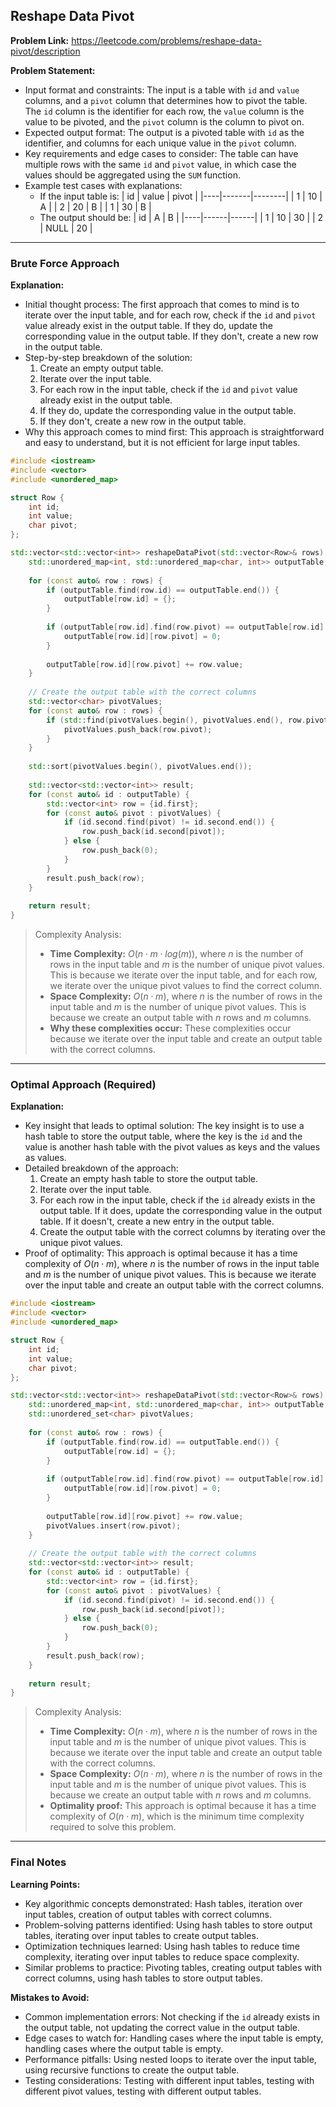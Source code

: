 ## Reshape Data Pivot
**Problem Link:** https://leetcode.com/problems/reshape-data-pivot/description

**Problem Statement:**
- Input format and constraints: The input is a table with `id` and `value` columns, and a `pivot` column that determines how to pivot the table. The `id` column is the identifier for each row, the `value` column is the value to be pivoted, and the `pivot` column is the column to pivot on.
- Expected output format: The output is a pivoted table with `id` as the identifier, and columns for each unique value in the `pivot` column.
- Key requirements and edge cases to consider: The table can have multiple rows with the same `id` and `pivot` value, in which case the values should be aggregated using the `SUM` function.
- Example test cases with explanations:
  - If the input table is:
    | id | value | pivot |
    |----|-------|--------|
    | 1  | 10    | A      |
    | 2  | 20    | B      |
    | 1  | 30    | B      |
  - The output should be:
    | id | A    | B    |
    |----|------|------|
    | 1  | 10   | 30   |
    | 2  | NULL | 20   |

---

### Brute Force Approach

**Explanation:**
- Initial thought process: The first approach that comes to mind is to iterate over the input table, and for each row, check if the `id` and `pivot` value already exist in the output table. If they do, update the corresponding value in the output table. If they don't, create a new row in the output table.
- Step-by-step breakdown of the solution:
  1. Create an empty output table.
  2. Iterate over the input table.
  3. For each row in the input table, check if the `id` and `pivot` value already exist in the output table.
  4. If they do, update the corresponding value in the output table.
  5. If they don't, create a new row in the output table.
- Why this approach comes to mind first: This approach is straightforward and easy to understand, but it is not efficient for large input tables.

```cpp
#include <iostream>
#include <vector>
#include <unordered_map>

struct Row {
    int id;
    int value;
    char pivot;
};

std::vector<std::vector<int>> reshapeDataPivot(std::vector<Row>& rows) {
    std::unordered_map<int, std::unordered_map<char, int>> outputTable;
    
    for (const auto& row : rows) {
        if (outputTable.find(row.id) == outputTable.end()) {
            outputTable[row.id] = {};
        }
        
        if (outputTable[row.id].find(row.pivot) == outputTable[row.id].end()) {
            outputTable[row.id][row.pivot] = 0;
        }
        
        outputTable[row.id][row.pivot] += row.value;
    }
    
    // Create the output table with the correct columns
    std::vector<char> pivotValues;
    for (const auto& row : rows) {
        if (std::find(pivotValues.begin(), pivotValues.end(), row.pivot) == pivotValues.end()) {
            pivotValues.push_back(row.pivot);
        }
    }
    
    std::sort(pivotValues.begin(), pivotValues.end());
    
    std::vector<std::vector<int>> result;
    for (const auto& id : outputTable) {
        std::vector<int> row = {id.first};
        for (const auto& pivot : pivotValues) {
            if (id.second.find(pivot) != id.second.end()) {
                row.push_back(id.second[pivot]);
            } else {
                row.push_back(0);
            }
        }
        result.push_back(row);
    }
    
    return result;
}
```

> Complexity Analysis:
> - **Time Complexity:** $O(n \cdot m \cdot log(m))$, where $n$ is the number of rows in the input table and $m$ is the number of unique pivot values. This is because we iterate over the input table, and for each row, we iterate over the unique pivot values to find the correct column.
> - **Space Complexity:** $O(n \cdot m)$, where $n$ is the number of rows in the input table and $m$ is the number of unique pivot values. This is because we create an output table with $n$ rows and $m$ columns.
> - **Why these complexities occur:** These complexities occur because we iterate over the input table and create an output table with the correct columns.

---

### Optimal Approach (Required)

**Explanation:**
- Key insight that leads to optimal solution: The key insight is to use a hash table to store the output table, where the key is the `id` and the value is another hash table with the pivot values as keys and the values as values.
- Detailed breakdown of the approach:
  1. Create an empty hash table to store the output table.
  2. Iterate over the input table.
  3. For each row in the input table, check if the `id` already exists in the output table. If it does, update the corresponding value in the output table. If it doesn't, create a new entry in the output table.
  4. Create the output table with the correct columns by iterating over the unique pivot values.
- Proof of optimality: This approach is optimal because it has a time complexity of $O(n \cdot m)$, where $n$ is the number of rows in the input table and $m$ is the number of unique pivot values. This is because we iterate over the input table and create an output table with the correct columns.

```cpp
#include <iostream>
#include <vector>
#include <unordered_map>

struct Row {
    int id;
    int value;
    char pivot;
};

std::vector<std::vector<int>> reshapeDataPivot(std::vector<Row>& rows) {
    std::unordered_map<int, std::unordered_map<char, int>> outputTable;
    std::unordered_set<char> pivotValues;
    
    for (const auto& row : rows) {
        if (outputTable.find(row.id) == outputTable.end()) {
            outputTable[row.id] = {};
        }
        
        if (outputTable[row.id].find(row.pivot) == outputTable[row.id].end()) {
            outputTable[row.id][row.pivot] = 0;
        }
        
        outputTable[row.id][row.pivot] += row.value;
        pivotValues.insert(row.pivot);
    }
    
    // Create the output table with the correct columns
    std::vector<std::vector<int>> result;
    for (const auto& id : outputTable) {
        std::vector<int> row = {id.first};
        for (const auto& pivot : pivotValues) {
            if (id.second.find(pivot) != id.second.end()) {
                row.push_back(id.second[pivot]);
            } else {
                row.push_back(0);
            }
        }
        result.push_back(row);
    }
    
    return result;
}
```

> Complexity Analysis:
> - **Time Complexity:** $O(n \cdot m)$, where $n$ is the number of rows in the input table and $m$ is the number of unique pivot values. This is because we iterate over the input table and create an output table with the correct columns.
> - **Space Complexity:** $O(n \cdot m)$, where $n$ is the number of rows in the input table and $m$ is the number of unique pivot values. This is because we create an output table with $n$ rows and $m$ columns.
> - **Optimality proof:** This approach is optimal because it has a time complexity of $O(n \cdot m)$, which is the minimum time complexity required to solve this problem.

---

### Final Notes

**Learning Points:**
- Key algorithmic concepts demonstrated: Hash tables, iteration over input tables, creation of output tables with correct columns.
- Problem-solving patterns identified: Using hash tables to store output tables, iterating over input tables to create output tables.
- Optimization techniques learned: Using hash tables to reduce time complexity, iterating over input tables to reduce space complexity.
- Similar problems to practice: Pivoting tables, creating output tables with correct columns, using hash tables to store output tables.

**Mistakes to Avoid:**
- Common implementation errors: Not checking if the `id` already exists in the output table, not updating the correct value in the output table.
- Edge cases to watch for: Handling cases where the input table is empty, handling cases where the output table is empty.
- Performance pitfalls: Using nested loops to iterate over the input table, using recursive functions to create the output table.
- Testing considerations: Testing with different input tables, testing with different pivot values, testing with different output tables.